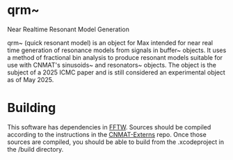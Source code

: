 # qrm~ 
Near Realtime Resonant Model Generation

qrm~ (quick resonant model) is an object for Max intended for near real time generation of resonance models from signals in buffer~ objects. It uses a method of fractional bin analysis to produce resonant models suitable for use with CNMAT's sinusoids~ and resonators~ objects. The object is the subject of a 2025 ICMC paper and is still considered an experimental object as of May 2025.

# Building
This software has dependencies in [FFTW](https://www.fftw.org/). Sources should be compiled according to the instructions in the [CNMAT-Externs](https://github.com/CNMAT/CNMAT-Externs) repo.  Once those sources are compiled, you should be able to build from the .xcodeproject in the /build directory. 
